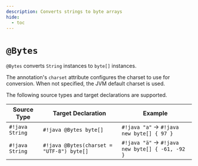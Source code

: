 ```yaml
---
description: Converts strings to byte arrays
hide:
  - toc
---
```


# `@Bytes`

`@Bytes` converts `String` instances to `byte[]` instances.

The annotation's `charset` attribute configures the charset to use for conversion.
When not specified, the JVM default charset is used.

The following source types and target declarations are supported.

| Source Type     | Target Declaration                        | Example                                         |
|-----------------|-------------------------------------------|-------------------------------------------------|
| `#!java String` | `#!java @Bytes byte[]`                    | `#!java "a"` → `#!java new byte[] { 97 }`       |
| `#!java String` | `#!java @Bytes(charset = "UTF-8") byte[]` | `#!java "ä"` → `#!java new byte[] { -61, -92 }` |
